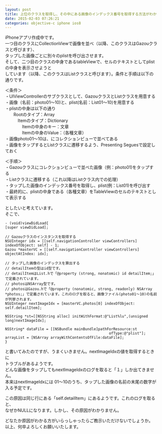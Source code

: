 ```yaml
---
layout: post
title: 上位のクラスを取得し、その中にある画像のインデックス番号を取得する方法がわかりません
date: 2015-02-03 07:26:21
categories: objective-c iphone ios8
---
```

<!-- {% raw %} -->
<p>iPhoneアプリ作成中です。<br>
一つ目のクラスにCollectionViewで画像を並べ（以降、このクラスはGazouクラスと呼びます）、<br>
タップした画像ごとに別々のplistを呼び出させます。<br>
そして、二つ目のクラスの中身であるtableViewで、セルのテキストとしてplistの中身を表示させようと<br>
しています（以降、このクラスはListクラスと呼びます）。条件と手順は以下の通りです。</p>

<p>＜条件＞<br>
・UIViewControllerのサブクラスとして、GazouクラスとListクラスを用意する<br>
・画像（名前：photo01〜10)と、plist(名前：List01〜10)を用意する<br>
・plistの中身は以下の通り<br>
　　Rootのタイプ：Array<br>
　　　Itemのタイプ：Dictionary<br>
　　　　Itemの中身のキー：文章<br>
　　　　Itemの中身のValue：（各種文章）<br>
・画像photo01〜10は、にコレクションビューで並べてある<br>
・画像をタップするとListクラスに遷移するよう、Presenting Seguesで設定しておく</p>

<p>＜手順＞<br>
・Gazouクラスにコレクションビューで並べた画像（例：photo01)をタップする<br>
・Listクラスに遷移する（これ以降はListクラス内での処理）<br>
・タップした画像のインデックス番号を取得し、plist(例：List01)を呼び出す<br>
・最終的に、plistの中身である（各種文章）をTableViewのセルのテキストとして表示する</p>

<p>としたいと考えています。<br>
そこで、</p>

<pre><code>- (void)viewDidLoad{
[super viewDidLoad];

// Gazouクラスのインスタンスを取得する
NSUInteger idx = [[self.navigationController viewControllers] indexOfObject: self] - 1;
Gazou *masterVC = [[self.navigationController viewControllers] objectAtIndex: idx];

// タップした画像のインデックスを算出する
// detailItemの型はid型です。
// detailItemはList.hで「@property (strong, nonatomic) id detailItem;」で定義されています。
// photosはNSArray型です。
// photosはGazou.hで「@property (nonatomic, strong, readonly) NSArray *photos;」で定義されています。これのログを取ると、画像ファイル(photo01〜10)の名前が列挙されます。
NSUInteger nextImageIdx = [masterVC.photos[0] indexOfObject: self.detailItem];

NSString *st=[[NSString alloc] initWithFormat:@"List%lu",(unsigned long)nextImageIdx];

NSString* dataFile = [[NSBundle mainBundle]pathForResource:st
                                                ofType:@"plist"];
arrayList = [NSArray arrayWithContentsOfFile:dataFile];
}
</code></pre>

<p>と書いてみたのですが、うまくいきません。nextImageIdxの値を取得するときに<br>
トラブルがあるようです。 <br>
どんな画像をタップしてもnextImageIdxのログを取ると「１」しか出てきません。<br>
本来はnextImageIdxには 01〜10のうち、タップした画像の名前の末尾の数字が入る予定です。</p>

<p>この原因は同じ行にある「self.detailItem」にあるようです。これのログを取ると、<br>
なぜかNULLになります。しかし、その原因がわかりません。</p>

<p>どなたか原因がわかる方がいらっしゃったらご教示いただけないでしょうか。<br>
以上、何卒よろしくお願いいたします。</p>
<!-- {% endraw %} -->
